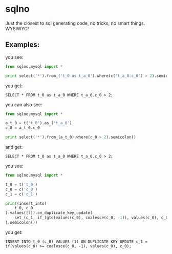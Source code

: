 # sqlno

Just the closest to sql generating code, no tricks, no smart things. WYSIWYG!

## Examples:

you see:
```python
from sqlno.mysql import * 

print select('*').from_('t_0 as t_a_0').where(c('t_a_0.c_0') > 2).semicolon()
```
you get:
```
SELECT * FROM t_0 as t_a_0 WHERE t_a_0.c_0 > 2;
```
you can also see:
```python
from sqlno.mysql import * 

a_t_0 = t('t_0').as_('t_a_0')
c_0 = a_t_0.c_0

print select('*').from_(a_t_0).where(c_0 > 2).semicolon()
```
and get:
```
SELECT * FROM t_0 as t_a_0 WHERE t_a_0.c_0 > 2;
```

you see:
```python
from sqlno.mysql import * 

t_0 = t('t_0')
c_0 = c('c_0')
c_1 = c('c_1')

print(insert_into(
    t_0, c_0
).values([1]).on_duplicate_key_update(
    set_(c_1, if_(gte(values(c_0), coalesce(c_0, -1)), values(c_0), c_0))
).semicolon())
```
you get:
```
INSERT INTO t_0 (c_0) VALUES (1) ON DUPLICATE KEY UPDATE c_1 = if(values(c_0) >= coalesce(c_0, -1), values(c_0), c_0);
```
